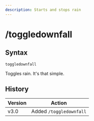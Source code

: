 ```yaml
---
description: Starts and stops rain
---
```


# /toggledownfall

## Syntax

`toggledownfall`

Toggles rain. It's that simple.

## History

| Version | Action                  |
| ------- | ----------------------- |
| v3.0    | Added `/toggledownfall` |
